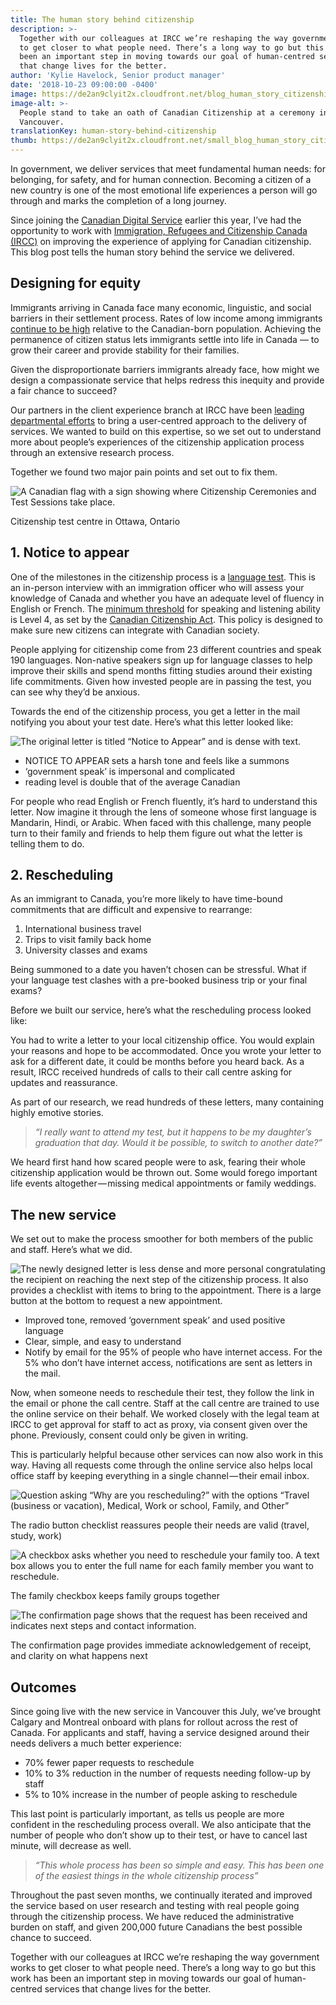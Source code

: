 ```yaml
---
title: The human story behind citizenship
description: >-
  Together with our colleagues at IRCC we’re reshaping the way government works
  to get closer to what people need. There’s a long way to go but this work has
  been an important step in moving towards our goal of human-centred services
  that change lives for the better.
author: 'Kylie Havelock, Senior product manager'
date: '2018-10-23 09:00:00 -0400'
image: https://de2an9clyit2x.cloudfront.net/blog_human_story_citizenship1_76d5a3f84e.jpg
image-alt: >-
  People stand to take an oath of Canadian Citizenship at a ceremony in
  Vancouver.
translationKey: human-story-behind-citizenship
thumb: https://de2an9clyit2x.cloudfront.net/small_blog_human_story_citizenship1_76d5a3f84e.jpg
---
```


In government, we deliver services that meet fundamental human needs: for belonging, for safety, and for human connection. Becoming a citizen of a new country is one of the most emotional life experiences a person will go through and marks the completion of a long journey.

Since joining the [Canadian Digital Service](https://digital.canada.ca/) earlier this year, I’ve had the opportunity to work with [Immigration, Refugees and Citizenship Canada (IRCC)](https://www.canada.ca/en/immigration-refugees-citizenship.html) on improving the experience of applying for Canadian citizenship. This blog post tells the human story behind the service we delivered.

## Designing for equity

Immigrants arriving in Canada face many economic, linguistic, and social barriers in their settlement process. Rates of low income among immigrants [continue to be high](https://www150.statcan.gc.ca/n1/pub/11f0019m/11f0019m2017397-eng.htm) relative to the Canadian-born population. Achieving the permanence of citizen status lets immigrants settle into life in Canada — to grow their career and provide stability for their families.

Given the disproportionate barriers immigrants already face, how might we design a compassionate service that helps redress this inequity and provide a fair chance to succeed?

Our partners in the client experience branch at IRCC have been [leading departmental efforts](https://www.thestar.com/news/immigration/2017/09/10/customer-service-a-new-concept-for-canadas-immigration-department.html) to bring a user-centred approach to the delivery of services. We wanted to build on this expertise, so we set out to understand more about people’s experiences of the citizenship application process through an extensive research process.

Together we found two major pain points and set out to fix them.

![A Canadian flag with a sign showing where Citizenship Ceremonies and Test Sessions take place.](https://de2an9clyit2x.cloudfront.net/blog_human_story_citizenship2_1b4e1c62c9.png)

<p class="translation-caption">Citizenship test centre in Ottawa, Ontario</p>

## 1. Notice to appear

One of the milestones in the citizenship process is a [language test](https://www.canada.ca/en/immigration-refugees-citizenship/services/canadian-citizenship/become-canadian-citizen/citizenship-test.html). This is an in-person interview with an immigration officer who will assess your knowledge of Canada and whether you have an adequate level of fluency in English or French. The [minimum threshold](http://www.cic.gc.ca/English/helpcentre/answer.asp?qnum=567&top=5) for speaking and listening ability is Level 4, as set by the [Canadian Citizenship Act](http://laws-lois.justice.gc.ca/eng/acts/C-29/FullText.html). This policy is designed to make sure new citizens can integrate with Canadian society.

People applying for citizenship come from 23 different countries and speak 190 languages. Non-native speakers sign up for language classes to help improve their skills and spend months fitting studies around their existing life commitments. Given how invested people are in passing the test, you can see why they’d be anxious.

Towards the end of the citizenship process, you get a letter in the mail notifying you about your test date. Here’s what this letter looked like:

![The original letter is titled “Notice to Appear” and is dense with text.](https://de2an9clyit2x.cloudfront.net/notice_to_appear_English_f19f1c3125.png)

* NOTICE TO APPEAR sets a harsh tone and feels like a summons
* ‘government speak’ is impersonal and complicated
* reading level is double that of the average Canadian

For people who read English or French fluently, it’s hard to understand this letter. Now imagine it through the lens of someone whose first language is Mandarin, Hindi, or Arabic. When faced with this challenge, many people turn to their family and friends to help them figure out what the letter is telling them to do.

## 2. Rescheduling

As an immigrant to Canada, you’re more likely to have time-bound commitments that are difficult and expensive to rearrange:

1. International business travel
2. Trips to visit family back home
3. University classes and exams

Being summoned to a date you haven’t chosen can be stressful. What if your language test clashes with a pre-booked business trip or your final exams?

Before we built our service, here’s what the rescheduling process looked like:

You had to write a letter to your local citizenship office. You would explain your reasons and hope to be accommodated. Once you wrote your letter to ask for a different date, it could be months before you heard back. As a result, IRCC received hundreds of calls to their call centre asking for updates and reassurance.

As part of our research, we read hundreds of these letters, many containing highly emotive stories.

> *“I really want to attend my test, but it happens to be my daughter’s graduation that day. Would it be possible, to switch to another date?”*

We heard first hand how scared people were to ask, fearing their whole citizenship application would be thrown out. Some would forego important life events altogether — missing medical appointments or family weddings.

## The new service

We set out to make the process smoother for both members of the public and staff. Here’s what we did.

![The newly designed letter is less dense and more personal congratulating the recipient on reaching the next step of the citizenship process. It also provides a checklist with items to bring to the appointment. There is a large button at the bottom to request a new appointment.](https://de2an9clyit2x.cloudfront.net/notice_to_appear_English2_bdd93346b2.png)

* Improved tone, removed ‘government speak’ and used positive language
* Clear, simple, and easy to understand
* Notify by email for the 95% of people who have internet access. For the 5% who don’t have internet access, notifications are sent as letters in the mail.

Now, when someone needs to reschedule their test, they follow the link in the email or phone the call centre. Staff at the call centre are trained to use the online service on their behalf. We worked closely with the legal team at IRCC to get approval for staff to act as proxy, via consent given over the phone. Previously, consent could only be given in writing.

This is particularly helpful because other services can now also work in this way. Having all requests come through the online service also helps local office staff by keeping everything in a single channel — their email inbox.

![Question asking “Why are you rescheduling?” with the options “Travel (business or vacation), Medical, Work or school, Family, and Other”](https://de2an9clyit2x.cloudfront.net/blog_human_story_reason_en_cbe8c42009.png)

<p class="translation-caption">The radio button checklist reassures people their needs are valid (travel, study, work)</p>

![A checkbox asks whether you need to reschedule your family too. A text box allows you to enter the full name for each family member you want to reschedule.](https://de2an9clyit2x.cloudfront.net/blog_human_story_family_en_665c6cca79.png)

<p class="translation-caption">The family checkbox keeps family groups together</p>

![The confirmation page shows that the request has been received and indicates next steps and contact information.](https://de2an9clyit2x.cloudfront.net/blog_human_story_confirmation_en_d0240bcc3f.png)

<p class="translation-caption">The confirmation page provides immediate acknowledgement of receipt, and clarity on what happens next</p>

## Outcomes

Since going live with the new service in Vancouver this July, we’ve brought Calgary and Montreal onboard with plans for rollout across the rest of Canada. For applicants and staff, having a service designed around their needs delivers a much better experience:

* 70% fewer paper requests to reschedule
* 10% to 3% reduction in the number of requests needing follow-up by staff
* 5% to 10% increase in the number of people asking to reschedule

This last point is particularly important, as tells us people are more confident in the rescheduling process overall. We also anticipate that the number of people who don’t show up to their test, or have to cancel last minute, will decrease as well.

> *“This whole process has been so simple and easy. This has been one of the easiest things in the whole citizenship process”*

Throughout the past seven months, we continually iterated and improved the service based on user research and testing with real people going through the citizenship process. We have reduced the administrative burden on staff, and given 200,000 future Canadians the best possible chance to succeed.

Together with our colleagues at IRCC we’re reshaping the way government works to get closer to what people need. There’s a long way to go but this work has been an important step in moving towards our goal of human-centred services that change lives for the better.

